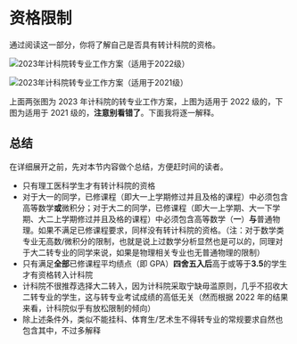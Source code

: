 # 资格限制

通过阅读这一部分，你将了解自己是否具有转计科院的资格。

![2023年计科院转专业工作方案（适用于2022级）](https://pic1.zhimg.com/80/v2-868efbda50ad330b35d9b66edfd9db8e_720w.png)

![2023年计科院转专业工作方案（适用于2021级）](https://pic1.zhimg.com/80/v2-340ff39f8a102b24a7cb0f4c664034a6_720w.png)

上面两张图为 2023 年计科院的转专业工作方案，上图为适用于 2022 级的，下图为适用于 2021 级的，**注意别看错了**。下面我将逐一解释。

## 总结

在详细展开之前，先对本节内容做个总结，方便赶时间的读者。

- 只有理工医科学生才有转计科院的资格
- 对于大一的同学，已修课程（即大一上学期修过并且及格的课程）中必须包含高等数学**或**微积分；对于大二的同学，已修课程（即大一上学期、大一下学期、大二上学期修过并且及格的课程）中必须包含高等数学（**一**）**与**普通物理。如果不满足已修课程要求，同样没有转计科院的资格。（注：对于数学类专业无高数/微积分的限制，也就是说上过数学分析显然也是可以的，同理对于大二转专业的同学来说，如果是物理相关专业也无普通物理的限制）
- 只有满足**全部**已修课程平均绩点（即 GPA）**四舍五入后**高于或等于**3.5**的学生才有资格转入计科院
- 计科院不很推荐选择大二转入，因为计科院采取宁缺毋滥原则，几乎不招收大二转专业的学生，这与转专业考试成绩的高低无关（然而根据 2022 年的结果来看，计科院似乎有放松限制的倾向）
- 除上述条件外，类似不能挂科、体育生/艺术生不得转专业的常规要求自然也包含其中，不过多解释
